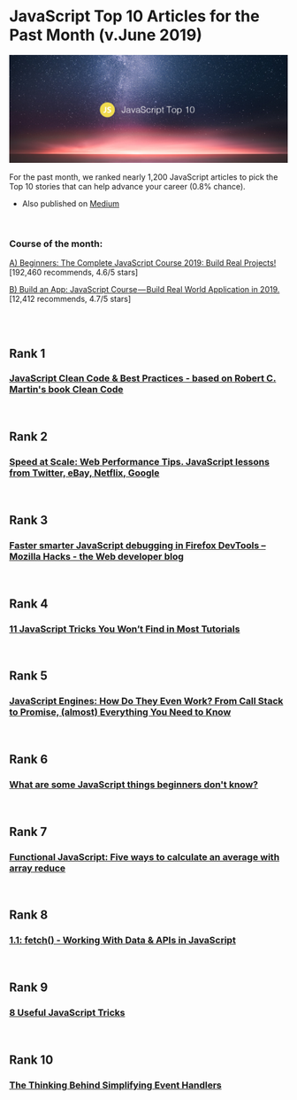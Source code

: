 # JavaScript Top 10 Articles for the Past Month (v.June 2019)

<img src="js-1906-top10.png" width="800" alt="Mybridge"></a>

For the past month, we ranked nearly 1,200 JavaScript articles to pick the Top 10 stories that can help advance your career (0.8% chance).

* Also published on [Medium](https://medium.mybridge.co/javascript-top-10-articles-for-the-past-month-v-june-2019-2184efc028df?postPublishedType=initial)

<br>

### Course of the month:

[A) Beginners: The Complete JavaScript Course 2019: Build Real Projects!](http://bit.ly/2m4j6qE)[192,460 recommends, 4.6/5 stars]

[B) Build an App: JavaScript Course — Build Real World Application in 2019.](http://bit.ly/2jtAtQ8) [12,412 recommends, 4.7/5 stars]

<br>
<br>

## Rank 1
### [JavaScript Clean Code & Best Practices - based on Robert C. Martin's book Clean Code](https://devinduct.com/blogpost/22/javascript-clean-code-best-practices?utm_source=mybridge&utm_medium=blog&utm_campaign=read_more)


<br>

## Rank 2
### [Speed at Scale: Web Performance Tips. JavaScript lessons from Twitter, eBay, Netflix, Google](https://www.youtube.com/watch?v=YJGCZCaIZkQ&feature=youtu.be&t=1093?utm_source=mybridge&utm_medium=blog&utm_campaign=read_more)


<br>

## Rank 3
### [Faster smarter JavaScript debugging in Firefox DevTools – Mozilla Hacks - the Web developer blog](https://hacks.mozilla.org/2019/05/faster-smarter-javascript-debugging-in-firefox?utm_source=mybridge&utm_medium=blog&utm_campaign=read_more)


<br>

## Rank 4
### [11 JavaScript Tricks You Won’t Find in Most Tutorials](https://medium.com/@bretcameron/12-javascript-tricks-you-wont-find-in-most-tutorials-a9c9331f169d?utm_source=mybridge&utm_medium=blog&utm_campaign=read_more)


<br>

## Rank 5
### [JavaScript Engines: How Do They Even Work? From Call Stack to Promise, (almost) Everything You Need to Know](https://www.valentinog.com/blog/engines?utm_source=mybridge&utm_medium=blog&utm_campaign=read_more)


<br>

## Rank 6
### [What are some JavaScript things beginners don't know?](https://old.reddit.com/r/javascript/comments/btxz72/what_are_some_javascript_things_beginners_dont?utm_source=mybridge&utm_medium=blog&utm_campaign=read_more)


<br>

## Rank 7
### [Functional JavaScript: Five ways to calculate an average with array reduce](https://jrsinclair.com/articles/2019/five-ways-to-average-with-js-reduce?utm_source=mybridge&utm_medium=blog&utm_campaign=read_more)


<br>

## Rank 8
### [1.1: fetch() - Working With Data & APIs in JavaScript](https://www.youtube.com/watch?v=tc8DU14qX6I?utm_source=mybridge&utm_medium=blog&utm_campaign=read_more)


<br>

## Rank 9
### [8 Useful JavaScript Tricks](https://devinduct.com/blogpost/26/8-useful-javascript-tricks?utm_source=mybridge&utm_medium=blog&utm_campaign=read_more)


<br>

## Rank 10
### [The Thinking Behind Simplifying Event Handlers](https://css-tricks.com/the-thinking-behind-simplifying-event-handlers?utm_source=mybridge&utm_medium=blog&utm_campaign=read_more)


                    

